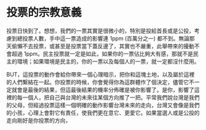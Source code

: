 # 投票的宗教意義

投票日快到了。想想，我們的一票其實是很微小的，特別是投給首長或是公投，考慮到總投票人數，手中這一票造成的影響連 1ppm (百萬分之一) 都不到。無論那天偷懶不去投票，或甚至是投票當下蓋反邊了，其實也不嚴重，此舉帶來的擾動不會超過 1ppm。民主投票就一定是如此，如果你的一票佔比夠大有感，那就不是民主的環境；如果環境是民主的，你的一票以及每個人的一票，就一定都沒什麼用。

BUT，這投票的動作會給你帶來一個心理暗示，把你和這塊土地，以及屬於這裡的人們繫結在一起。你投票的時候，你會覺得你為這群體作了個決定，儘管它不一定就會是最後的結果，但這最後結果的機率分佈確是被你影響了。是你，影響了這裡的每一個人，把自己與台灣的未來往某個方向推了一把。平常我們說台灣是我們的父母，但經過投票這樣一個明確的動作影響台灣未來的走向，台灣又會像是我們的小孩，心理上會對它有責任，使我們更在意它、更愛它。如果當選人或是公投的走向剛好是你投票的方向，